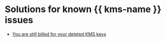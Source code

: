 # Solutions for known {{ kms-name }} issues

* [You are still billed for your deleted KMS keys](kms-keys-are-charged-in-billing-after-deletion.md)